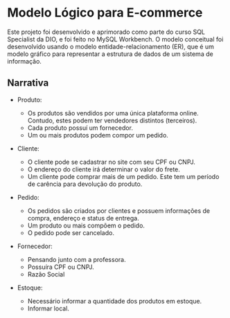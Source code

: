 # Modelo Lógico para E-commerce
Este projeto foi desenvolvido e  aprimorado como parte do curso SQL Specialist da DIO, e foi feito no MySQL Workbench. O modelo conceitual foi desenvolvido usando o modelo entidade-relacionamento (ER), que é um modelo gráfico para representar a estrutura de dados de um sistema de informação.

## Narrativa

 - Produto:
    - Os produtos são vendidos por uma única plataforma online. Contudo, estes podem ter vendedores distintos (terceiros).
    - Cada produto possuí um fornecedor.
    - Um ou mais produtos podem compor um pedido.

 - Cliente:
    - O cliente pode se cadastrar no site com seu CPF ou CNPJ.
    - O endereço do cliente irá determinar o valor do frete.
    - Um cliente pode comprar mais de um pedido. Este tem um período de carência para devolução do produto.

 - Pedido:
    - Os pedidos são criados por clientes e possuem informações de compra, endereço e status de entrega.
    - Um produto ou mais compõem o pedido.
    - O pedido pode ser cancelado.

 - Fornecedor:
    - Pensando junto com a professora.
    - Possuíra CPF ou CNPJ.
    - Razão Social

 - Estoque:
    - Necessário informar a quantidade dos produtos em estoque.
    - Informar local. 
